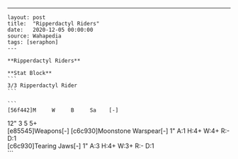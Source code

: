 ---
    layout: post
    title:  "Ripperdactyl Riders"
    date:   2020-12-05 00:00:00
    source: Wahapedia
    tags: [seraphon]
    ---
    
    **Ripperdactyl Riders**
    
    **Stat Block**
    ```
    3/3 Ripperdactyl Rider
    ```
    
    ```
    [56f442]M     W     B     Sa    [-]
12"   3     5     5+    
[e85545]Weapons[-]
[c6c930]Moonstone Warspear[-]
1"     A:1    H:4+   W:4+   R:-    D:1   
[c6c930]Tearing Jaws[-]
1"     A:3    H:4+   W:3+   R:-    D:1   
    ```
    
    
    